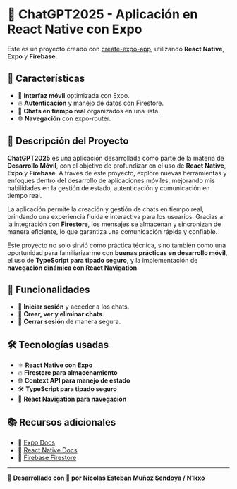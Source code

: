 # 🚀 ChatGPT2025 - Aplicación en React Native con Expo  

Este es un proyecto creado con [create-expo-app](https://www.npmjs.com/package/create-expo-app), utilizando **React Native**, **Expo** y **Firebase**.  

## 📌 Características  
- 📱 **Interfaz móvil** optimizada con Expo.  
- 🔥 **Autenticación** y manejo de datos con Firestore.  
- 💬 **Chats en tiempo real** organizados en una lista.  
- 🌐 **Navegación** con expo-router.  

## 📜 Descripción del Proyecto  

**ChatGPT2025** es una aplicación desarrollada como parte de la materia de **Desarrollo Móvil**, con el objetivo de profundizar en el uso de **React Native**, **Expo** y **Firebase**. A través de este proyecto, exploré nuevas herramientas y enfoques dentro del desarrollo de aplicaciones móviles, mejorando mis habilidades en la gestión de estado, autenticación y comunicación en tiempo real.  

La aplicación permite la creación y gestión de chats en tiempo real, brindando una experiencia fluida e interactiva para los usuarios. Gracias a la integración con **Firestore**, los mensajes se almacenan y sincronizan de manera eficiente, lo que garantiza una comunicación rápida y confiable. 

Este proyecto no solo sirvió como práctica técnica, sino también como una oportunidad para familiarizarme con **buenas prácticas en desarrollo móvil**, el uso de **TypeScript para tipado seguro**, y la implementación de **navegación dinámica con React Navigation**.  


## 🚀 Funcionalidades  

- 🔑 **Iniciar sesión** y acceder a los chats.  
- 💬 **Crear, ver y eliminar chats**.  
- 🚪 **Cerrar sesión** de manera segura.  

## 🛠️ Tecnologías usadas  

- ⚛️ **React Native con Expo**  
- 🔥 **Firestore para almacenamiento**  
- 🌐 **Context API para manejo de estado**  
- 🛠️ **TypeScript para tipado seguro**  
- 📌 **React Navigation para navegación**  

## 📚 Recursos adicionales  

- 📖 [Expo Docs](https://docs.expo.dev)  
- 📖 [React Native Docs](https://reactnative.dev/docs/getting-started)  
- 📖 [Firebase Firestore](https://firebase.google.com/docs/firestore?hl=es-419)  

---

🚀 **Desarrollado con 💙 por Nicolas Esteban Muñoz Sendoya / N1kxo**  
